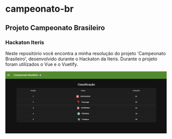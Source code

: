 # campeonato-br
## Projeto Campeonato Brasileiro
### Hackaton Iteris

Neste repositório você encontra a minha resolução do projeto 'Campeonato Brasileiro', desenvolvido durante o Hackaton da Iteris.
Durante o projeto foram utilizados o Vue e o Vuetify.

![screenshot da tela de classificação](https://github.com/LiRezende/campeonato-br/blob/main/classificacao-campeonato.jpg)
